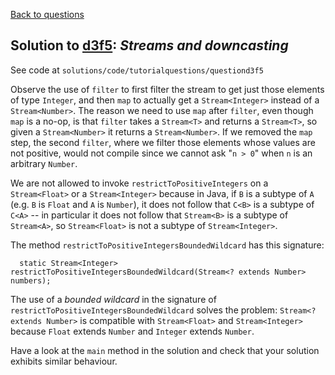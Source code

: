 [Back to questions](../README.md)

## Solution to [d3f5](../questions/d3f5): *Streams and downcasting*

See code at `solutions/code/tutorialquestions/questiond3f5`

Observe the use of `filter` to first filter the stream to get just those elements of type `Integer`, and then `map` to actually get a `Stream<Integer>` instead of a `Stream<Number>`.  The reason we need to use `map` after `filter`, even though `map` is a no-op, is that `filter` takes a `Stream<T>` and returns a `Stream<T>`, so given a `Stream<Number>` it returns a `Stream<Number>`.  If we removed the `map` step, the second `filter`, where we filter those elements whose values are not positive, would not compile since we cannot ask "`n > 0`" when `n` is an arbitrary `Number`.

We are not allowed to invoke `restrictToPositiveIntegers` on a `Stream<Float>` or a `Stream<Integer>` because in Java, if `B` is a subtype of `A` (e.g. `B` is `Float` and `A` is `Number`), it does not follow that `C<B>` is a subtype of `C<A>` -- in particular it does not follow that `Stream<B>` is a subtype of `Stream<A>`, so `Stream<Float>` is not a subtype of `Stream<Integer>`.

The method `restrictToPositiveIntegersBoundedWildcard` has this signature:

      static Stream<Integer> restrictToPositiveIntegersBoundedWildcard(Stream<? extends Number> numbers);

The use of a *bounded wildcard* in the signature of `restrictToPositiveIntegersBoundedWildcard` solves the problem: `Stream<? extends Number>` is compatible with `Stream<Float>` and `Stream<Integer>` because `Float` extends `Number` and `Integer` extends `Number`.

Have a look at the `main` method in the solution and check that your solution exhibits similar behaviour.
